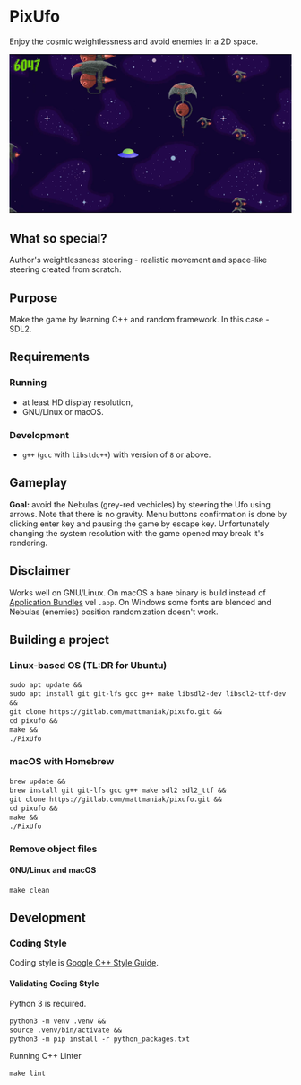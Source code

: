 # PixUfo

Enjoy the cosmic weightlessness and avoid enemies in a 2D space.

![image](screenshot.png "Gameplay of PixUfo")

## What so special?

Author's weightlessness steering - realistic movement and space-like steering created from scratch.

## Purpose

Make the game by learning C++ and random framework. In this case - SDL2.

## Requirements

### Running

- at least HD display resolution,
- GNU/Linux or macOS.

### Development

- `g++` (`gcc` with `libstdc++`) with version of `8` or above.

## Gameplay

**Goal:** avoid the Nebulas (grey-red vechicles) by steering the Ufo using arrows. Note that there is no gravity. Menu buttons confirmation is done by clicking enter key and pausing the game by escape key. Unfortunately changing the system resolution with the game opened may break it's rendering.

## Disclaimer

Works well on GNU/Linux. On macOS a bare binary is build instead of [Application Bundles](https://developer.apple.com/library/archive/documentation/CoreFoundation/Conceptual/CFBundles/BundleTypes/BundleTypes.html) vel `.app`. On Windows some fonts are blended and Nebulas (enemies) position randomization doesn't work.

## Building a project

### Linux-based OS (TL:DR for Ubuntu)

```shell
sudo apt update &&
sudo apt install git git-lfs gcc g++ make libsdl2-dev libsdl2-ttf-dev &&
git clone https://gitlab.com/mattmaniak/pixufo.git &&
cd pixufo &&
make &&
./PixUfo
```

### macOS with Homebrew

```shell
brew update &&
brew install git git-lfs gcc g++ make sdl2 sdl2_ttf &&
git clone https://gitlab.com/mattmaniak/pixufo.git &&
cd pixufo &&
make &&
./PixUfo
```

### Remove object files

#### GNU/Linux and macOS

```shell
make clean
```

## Development

### Coding Style

Coding style is [Google C++ Style Guide](https://google.github.io/styleguide/cppguide.html).

#### Validating Coding Style

Python 3 is required.

```shell
python3 -m venv .venv &&
source .venv/bin/activate &&
python3 -m pip install -r python_packages.txt
```

Running C++ Linter

```shell
make lint
```
